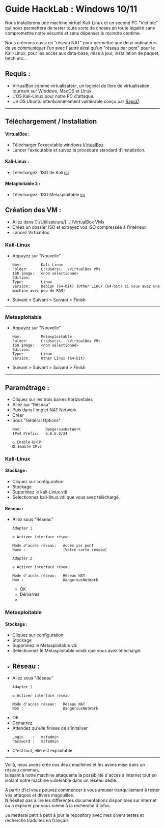 # Guide HackLab : Windows 10/11

Nous installerons une machine virtuel Kali-Linux et un second PC "Victime" qui nous permettera de tester toute sorte de choses en toute légalité sans compromettre notre sécurité et sans dépenser le moindre centime.

Nous créerons aussi un "réseau NAT" pour permettre aux deux ordinateurs de se communiquer l'un avec l'autre ainsi qu'un "réseau par pont" pour le Kali-Linux, pour les accès aux data-base, mise à jour, installation de paquet, fetch etc...
## Requis :
- VirtualBox comme virtualisateur, un logiciel de libre de virtualisation, tournant sur Windows, MacOS et Linux.
- L'OS Kali-Linux pour notre PC d'attaque. 
- Un OS Ubuntu intentionnellement vulnérable conçu par [Rapid7](https://www.rapid7.com/).
---
## Téléchargement / Installation
#### VirtualBox :
- Télécharger l'executable windows [VirtualBox](https://www.virtualbox.org/wiki/Downloads) 
- Lancer l'exécutable et suivez la procédure standard d'installation.
#### Kali-Linux :
- Téléchargez l'ISO de Kali [ici](https://cdimage.kali.org/kali-2024.1/kali-linux-2024.1-virtualbox-amd64.7z)
#### Metaploitable 2 :
- Téléchargez l'ISO Metasploitable [ici](https://sourceforge.net/projects/metasploitable/)

## Création des VM :
- Allez dans C:/Utilisateurs/[...]/VirtualBox VMs
- Créez un dossier ISO et extrayez vos ISO compressée à l'intérieur.
- Lancez VirtualBox

### Kali-Linux
- Appuyez sur "Nouvelle"
  ```
  Nom:         Kali-Linux
  Folder:      C:\Users\...\VirtualBox VMs
  ISO image:   <non sélectionné>
  Edition:     -
  Type:        Linux
  Version:     Debian (64-bit) (Other Linux (64-bit) si vous avez une machine avec peu de RAM)
  ```
- Suivant > Suivant > Suivant > Finish
---
### Metasploitable
- Appuyez sur "Nouvelle"
  ```
  Nom:         Metasploitable
  Folder:      C:\Users\...\VirtualBox VMs
  ISO image:   <non sélectionné>
  Edition:     -
  Type:        Linux
  Version:     Other Linux (64-bit)
  ```
- Suivant > Suivant > Suivant > Finish

---
## Paramétrage :
- Cliquez sur les trois barres horizontales
- Allez sur "Réseau"
- Puis dans l'onglet NAT Network
- Créer
- Sous "Général Options"
  ```
  Nom:           DangerousNetWork
  IPv4 Prefix:   6.6.6.0/24
  
  ☑️ Enable DHCP
  ❎ Enable IPv6
  ```

### Kali-Linux
#### Stockage :
- Cliquez sur configuration
- Stockage
- Supprimez le kali-Linux.vdi
- Selectionnez kali-linux.vdi que vous avez téléchargé.
#### Réseau :
- Allez sous "Réseau"
  ```
  Adapter 1
  
  ☑️ Activer interface réseau
  
  Mode d'accès réseau:   Accès par pont
  Name :                 [Votre carte réseau]
  ```
  ```
  Adapter 2
  
  ☑️ Activer interface réseau
  
  Mode d'accès réseau:   Réseau NAT
  Nom :                  DangerousNetWork
  ```
  - OK
  - Démarrez
  - 
  

### Metasploitable
#### Stockage :
- Cliquez sur configuration
- Stockage
- Supprimez le Metasploitable.vdi
- Selectionnez le Metasploitable.vmdk que vous avez téléchargé.
- ## Réseau :
- Allez sous "Réseau"
  ```
  Adapter 1
  
  ☑️ Activer interface réseau

  Mode d'accès réseau:   Réseau NAT
  Nom :                  DangerousNetWork
  ```
- OK
- Démarrez
- Attendez qu'elle finisse de s'initaliser
  ```
  Login    :   msfadmin
  Password :   msfadmin
  ```
- C'est tout, elle est exploitable

---

Voilà, nous avons crée nos deux machines et les avons mise dans un réseau commun, <br>laissant à notre machine attaquante la possibilité d'accès à internet tout en isolant notre machine vulnérable dans un réseau dédié.

A partir d'ici vous pouvez commencer à vous amuser tranquillement à tester vos attaques et divers magouilles.<br>
N'hésitez pas à lire les différentes documentations disponibles sur internet ou a explorer par vous même à la recherche d'infos.<br>

Je metterai petit à petit à jour le repository avec mes divers testes et recherche traduites en français
